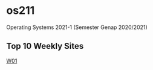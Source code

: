 # os211
Operating Systems 2021-1 (Semester Genap 2020/2021)

## Top 10 Weekly Sites
[W01](https://hadihalimm.github.io/os211/W01.md)